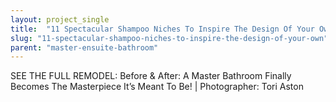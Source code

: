 ```yaml
---
layout: project_single
title:  "11 Spectacular Shampoo Niches To Inspire The Design Of Your Own!"
slug: "11-spectacular-shampoo-niches-to-inspire-the-design-of-your-own"
parent: "master-ensuite-bathroom"
---
```

SEE THE FULL REMODEL: Before & After: A Master Bathroom Finally Becomes The Masterpiece It’s Meant To Be! | Photographer: Tori Aston